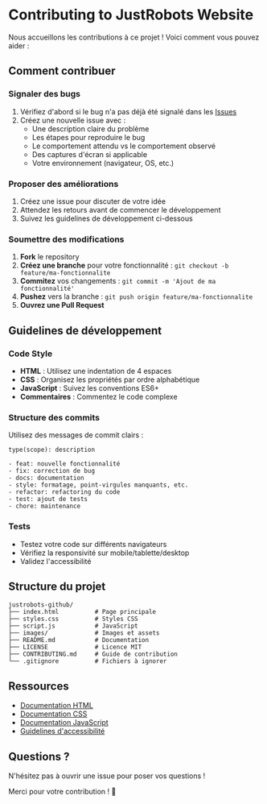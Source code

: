 # Contributing to JustRobots Website

Nous accueillons les contributions à ce projet ! Voici comment vous pouvez aider :

## Comment contribuer

### Signaler des bugs

1. Vérifiez d'abord si le bug n'a pas déjà été signalé dans les [Issues](../../issues)
2. Créez une nouvelle issue avec :
   - Une description claire du problème
   - Les étapes pour reproduire le bug
   - Le comportement attendu vs le comportement observé
   - Des captures d'écran si applicable
   - Votre environnement (navigateur, OS, etc.)

### Proposer des améliorations

1. Créez une issue pour discuter de votre idée
2. Attendez les retours avant de commencer le développement
3. Suivez les guidelines de développement ci-dessous

### Soumettre des modifications

1. **Fork** le repository
2. **Créez une branche** pour votre fonctionnalité : `git checkout -b feature/ma-fonctionnalite`
3. **Commitez** vos changements : `git commit -m 'Ajout de ma fonctionnalité'`
4. **Pushez** vers la branche : `git push origin feature/ma-fonctionnalite`
5. **Ouvrez une Pull Request**

## Guidelines de développement

### Code Style

- **HTML** : Utilisez une indentation de 4 espaces
- **CSS** : Organisez les propriétés par ordre alphabétique
- **JavaScript** : Suivez les conventions ES6+
- **Commentaires** : Commentez le code complexe

### Structure des commits

Utilisez des messages de commit clairs :
```
type(scope): description

- feat: nouvelle fonctionnalité
- fix: correction de bug
- docs: documentation
- style: formatage, point-virgules manquants, etc.
- refactor: refactoring du code
- test: ajout de tests
- chore: maintenance
```

### Tests

- Testez votre code sur différents navigateurs
- Vérifiez la responsivité sur mobile/tablette/desktop
- Validez l'accessibilité

## Structure du projet

```
justrobots-github/
├── index.html          # Page principale
├── styles.css          # Styles CSS
├── script.js           # JavaScript
├── images/             # Images et assets
├── README.md           # Documentation
├── LICENSE             # Licence MIT
├── CONTRIBUTING.md     # Guide de contribution
└── .gitignore          # Fichiers à ignorer
```

## Ressources

- [Documentation HTML](https://developer.mozilla.org/en-US/docs/Web/HTML)
- [Documentation CSS](https://developer.mozilla.org/en-US/docs/Web/CSS)
- [Documentation JavaScript](https://developer.mozilla.org/en-US/docs/Web/JavaScript)
- [Guidelines d'accessibilité](https://www.w3.org/WAI/WCAG21/quickref/)

## Questions ?

N'hésitez pas à ouvrir une issue pour poser vos questions !

Merci pour votre contribution ! 🚀

